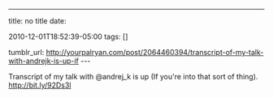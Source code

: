---
title: no title
date:

 2010-12-01T18:52:39-05:00 
tags:  []

tumblr_url:
http://yourpalryan.com/post/2064460394/transcript-of-my-talk-with-andrejk-is-up-if
\-\--

Transcript of my talk with \@andrej\_k is up (If you're into that sort
of thing). <http://bit.ly/92Ds3l>
